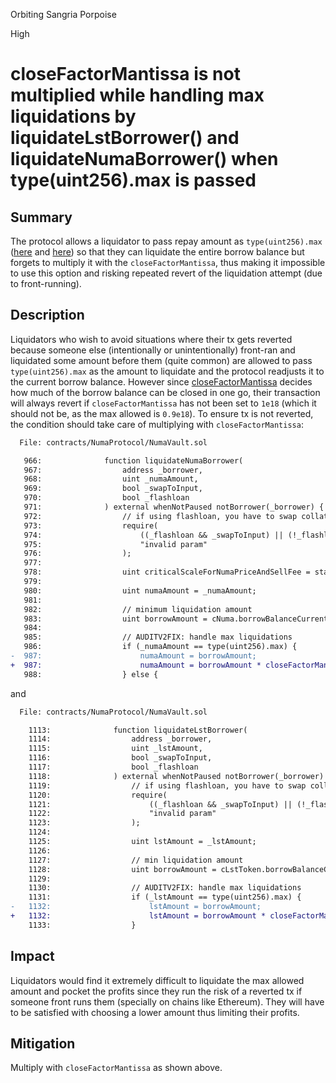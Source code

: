 Orbiting Sangria Porpoise

High

# closeFactorMantissa is not multiplied while handling max liquidations by liquidateLstBorrower() and liquidateNumaBorrower() when type(uint256).max is passed

## Summary
The protocol allows a liquidator to pass repay amount as `type(uint256).max` ([here](https://github.com/NumaMoney/Numa/blob/c6476d828f556967e64410b5c11c1f2cd77220c7/contracts/NumaProtocol/NumaVault.sol#L986-L987) and [here](https://github.com/NumaMoney/Numa/blob/c6476d828f556967e64410b5c11c1f2cd77220c7/contracts/NumaProtocol/NumaVault.sol#L1131-L1133)) so that they can liquidate the entire borrow balance but forgets to multiply it with the `closeFactorMantissa`, thus making it impossible to use this option and risking repeated revert of the liquidation attempt (due to front-running).

## Description
Liquidators who wish to avoid situations where their tx gets reverted because someone else (intentionally or unintentionally) front-ran and liquidated some amount before them (quite common) are allowed to pass `type(uint256).max` as the amount to liquidate and the protocol readjusts it to the current borrow balance. However since [closeFactorMantissa](https://github.com/NumaMoney/Numa/blob/c6476d828f556967e64410b5c11c1f2cd77220c7/contracts/lending/NumaComptroller.sol#L104-L108) decides how much of the borrow balance can be closed in one go, their transaction will always revert if `closeFactorMantissa` has not been set to `1e18` (which it should not be, as the max allowed is `0.9e18`). To ensure tx is not reverted, the condition should take care of multiplying with `closeFactorMantissa`:
```diff
  File: contracts/NumaProtocol/NumaVault.sol

   966:              function liquidateNumaBorrower(
   967:                  address _borrower,
   968:                  uint _numaAmount,
   969:                  bool _swapToInput,
   970:                  bool _flashloan
   971:              ) external whenNotPaused notBorrower(_borrower) {
   972:                  // if using flashloan, you have to swap collateral seized to repay flashloan
   973:                  require(
   974:                      ((_flashloan && _swapToInput) || (!_flashloan)),
   975:                      "invalid param"
   976:                  );
   977:          
   978:                  uint criticalScaleForNumaPriceAndSellFee = startLiquidation();
   979:          
   980:                  uint numaAmount = _numaAmount;
   981:          
   982:                  // minimum liquidation amount
   983:                  uint borrowAmount = cNuma.borrowBalanceCurrent(_borrower);
   984:          
   985:                  // AUDITV2FIX: handle max liquidations
   986:                  if (_numaAmount == type(uint256).max) {
-  987:                      numaAmount = borrowAmount;
+  987:                      numaAmount = borrowAmount * closeFactorMantissa;
   988:                  } else {
```

and 

```diff
  File: contracts/NumaProtocol/NumaVault.sol

    1113:              function liquidateLstBorrower(
    1114:                  address _borrower,
    1115:                  uint _lstAmount,
    1116:                  bool _swapToInput,
    1117:                  bool _flashloan
    1118:              ) external whenNotPaused notBorrower(_borrower) {
    1119:                  // if using flashloan, you have to swap colletral seized to repay flashloan
    1120:                  require(
    1121:                      ((_flashloan && _swapToInput) || (!_flashloan)),
    1122:                      "invalid param"
    1123:                  );
    1124:          
    1125:                  uint lstAmount = _lstAmount;
    1126:          
    1127:                  // min liquidation amount
    1128:                  uint borrowAmount = cLstToken.borrowBalanceCurrent(_borrower);
    1129:          
    1130:                  // AUDITV2FIX: handle max liquidations
    1131:                  if (_lstAmount == type(uint256).max) {
-   1132:                      lstAmount = borrowAmount;
+   1132:                      lstAmount = borrowAmount * closeFactorMantissa;
    1133:                  }
```

## Impact
Liquidators would find it extremely difficult to liquidate the max allowed amount and pocket the profits since they run the risk of a reverted tx if someone front runs them (specially on chains like Ethereum). They will have to be satisfied with choosing a lower amount thus limiting their profits.

## Mitigation 
Multiply with `closeFactorMantissa` as shown above.